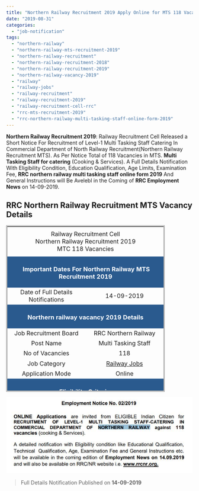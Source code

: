 ```yaml
---
title: "Northern Railway Recruitment 2019 Apply Online for MTS 118 Vacancies"
date: "2019-08-31"
categories: 
  - "job-notification"
tags: 
  - "northern-railway"
  - "northern-railway-mts-recruitment-2019"
  - "northern-railway-recruitment"
  - "northern-railway-recruitment-2018"
  - "northern-railway-recruitment-2019"
  - "northern-railway-vacancy-2019"
  - "railway"
  - "railway-jobs"
  - "railway-recruitment"
  - "railway-recruitment-2019"
  - "railway-recruitment-cell-rrc"
  - "rrc-mts-recruitment-2019"
  - "rrc-northern-railway-multi-tasking-staff-online-form-2019"
---
```


**Northern Railway Recruitment 2019**: Railway Recruitment Cell Released a Short Notice For Recruitment of Level-1 Multi Tasking Staff Catering In Commercial Department of North Railway Recruitment(Northern Railway Recruitment MTS). As Per Notice Total of 118 Vacancies in MTS. **Multi Tasking Staff for catering** (Cooking & Services). A Full Details Notification With Eligibility Condition, Education Qualification, Age Limits, Examination Fee, **RRC northern railway multi tasking staff online form 2019** And General Instructions will Be Avelebl in the Coming of **RRC Employment News** on 14-09-2019.

## RRC Northern Railway Recruitment MTS Vacancy Details

<table style="height: 449px; width: 84.9475%; border-collapse: collapse; border-style: double;"><tbody><tr style="height: 80px;"><td style="width: 100%; text-align: center; height: 50px;" colspan="2"><span style="font-size: 12pt;">Railway Recruitment Cell</span><div></div><span style="font-size: 12pt;">Northern Railway Recruitment 2019</span><div></div><span style="font-size: 12pt;">MTC 118 Vacancies</span></td></tr><tr style="height: 30px;"><td style="width: 100%; height: 30px; background-color: #2a5a8e; text-align: center;" colspan="2"><h3><span style="color: #ffffff;"><strong>&nbsp;Important Dates For Northern Railway MTS Recruitment 2019</strong></span></h3></td></tr><tr style="height: 22px;"><td style="width: 50%; text-align: center; height: 22px;"><span style="font-size: 12pt;">Date of Full Details Notifications</span></td><td style="width: 50%; text-align: center; height: 22px;"><span style="font-size: 12pt;">14-09-2019</span></td></tr><tr style="height: 30px;"><td style="width: 100%; height: 30px; background-color: #2a5a8e; text-align: center;" colspan="2"><h3><span style="color: #ffffff;"><strong>Northern railway vacancy 2019 Details</strong></span></h3></td></tr><tr style="height: 22px;"><td style="text-align: center; height: 22px; width: 50%;"><span style="font-size: 12pt;">Job Recruitment Board</span></td><td style="text-align: center; width: 50%; height: 22px;"><span style="font-size: 12pt;">RRC Northern Railway</span></td></tr><tr style="height: 22px;"><td style="text-align: center; width: 50%; height: 22px;"><span style="font-size: 12pt;">Post Name</span></td><td style="text-align: center; width: 50%; height: 22px;"><span style="font-size: 12pt;">Multi Tasking Staff</span></td></tr><tr style="height: 22px;"><td style="text-align: center; width: 50%; height: 22px;"><span style="font-size: 12pt;">No of Vacancies</span></td><td style="text-align: center; width: 50%; height: 22px;"><span style="font-size: 12pt;">118</span></td></tr><tr style="height: 22px;"><td style="text-align: center; width: 50%; height: 22px;"><span style="font-size: 12pt;">Job Category</span></td><td style="text-align: center; width: 50%; height: 22px;"><a href="https://freegovtjobalert.in/railway-recruitment/" target="_blank" rel="noopener noreferrer"><span style="font-size: 12pt;">Railway Jobs</span></a></td></tr><tr style="height: 22px;"><td style="text-align: center; width: 50%; height: 22px;"><span style="font-size: 12pt;">Application Mode</span></td><td style="text-align: center; width: 50%; height: 22px;"><span style="font-size: 12pt;">Online</span></td></tr><tr style="height: 30px;"><td style="width: 100%; height: 30px; background-color: #2a5a8e; text-align: center;" colspan="2"><h3><span style="color: #ffffff;"><strong>Eligibility Criteria&nbsp;</strong></span></h3></td></tr><tr style="height: 14px;"><td style="width: 50%; text-align: center; height: 14px;"><strong><span style="font-size: 12pt;">Education Qualification</span></strong></td><td style="width: 50%; text-align: center; height: 14px;"><strong><span style="font-size: 12pt;">Age Limits</span></strong></td></tr><tr style="height: 30px;"><td style="width: 50%; text-align: center; height: 30px;">Available Soon</td><td style="width: 50%; text-align: center; height: 30px;">Available Soon</td></tr><tr style="height: 30px;"><td style="width: 100%; height: 30px; background-color: #2a5a8e; text-align: center;" colspan="2"><h3><span style="color: #ffffff;"><strong>Application Fee&nbsp;</strong></span></h3></td></tr><tr style="height: 30px;"><td style="width: 100%; text-align: center; height: 30px;" colspan="2">Available Soon</td></tr><tr style="height: 30px;"><td style="width: 100%; height: 30px; background-color: #2a5a8e; text-align: center;" colspan="2"><h3><span style="color: #ffffff;"><strong>Important Links&nbsp;</strong></span></h3></td></tr><tr style="height: 10px;"><td style="width: 50%; text-align: center; height: 10px;"><span style="font-size: 12pt;"><strong>Apply Online&nbsp;</strong></span></td><td style="width: 50%; text-align: center; height: 10px;"><span style="font-size: 12pt;">Available Soon</span></td></tr><tr style="height: 36px;"><td style="width: 50%; text-align: center; height: 23px;"><span style="font-size: 12pt;"><strong>Detailed Notification</strong></span></td><td style="width: 50%; text-align: center; height: 23px;"><span style="font-size: 12pt;"><strong>14-09-2019</strong></span></td></tr><tr><td style="width: 50%; text-align: center;"><span style="font-size: 12pt;"><strong>Short Notice</strong></span></td><td style="width: 50%; text-align: center;"><a href="https://freegovtjobalert.in/wp-content/uploads/2019/08/Notification-RRC-Northern-Railway-Multi-Tasking-Staff-Posts.pdf" target="_blank" rel="noopener noreferrer"><span style="font-size: 12pt;"><strong>Click Here</strong></span></a></td></tr><tr style="height: 10px;"><td style="width: 50%; text-align: center; height: 10px;"><span style="font-size: 12pt;"><strong>&nbsp;Official Website</strong></span></td><td style="width: 50%; text-align: center; height: 10px;"><span style="font-size: 12pt;"><a href="http://rrcnr.org/" target="_blank" rel="noopener noreferrer"><strong>Click Here</strong></a></span></td></tr></tbody></table>

![Northern Railway Recruitment MTS](images/RRC-Employment-News.jpg)

> Full Details Notification Published on **14-09-2019**
